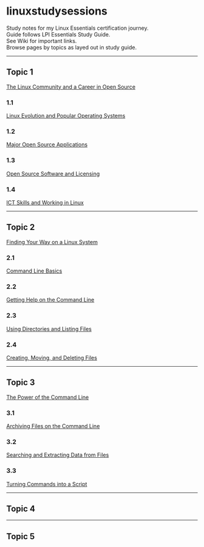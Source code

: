 # linuxstudysessions
Study notes for my Linux Essentials certification journey.  
Guide follows LPI Essentials Study Guide.  
See Wiki for important links.  
Browse pages by topics as layed out in study guide.

---

## Topic 1
[The Linux Community and a Career in Open Source](https://github.com/bullintheserver/linuxstudysessions/blob/main/topic1.md#topic-1)
### 1.1
[Linux Evolution and Popular Operating Systems](https://github.com/bullintheserver/linuxstudysessions/blob/main/topic1.md#11)
### 1.2
[Major Open Source Applications](https://github.com/bullintheserver/linuxstudysessions/blob/main/topic1.md#12)
### 1.3
[Open Source Software and Licensing](https://github.com/bullintheserver/linuxstudysessions/blob/main/topic1.md#13)
### 1.4
[ICT Skills and Working in Linux](https://github.com/bullintheserver/linuxstudysessions/blob/main/topic1.md#14)

--- 

## Topic 2  
[Finding Your Way on a Linux System](https://github.com/bullintheserver/linuxstudysessions/blob/main/topic2.md#topic-2)
### 2.1
[Command Line Basics](https://github.com/bullintheserver/linuxstudysessions/blob/main/topic2.md#21)
### 2.2
[Getting Help on the Command Line](https://github.com/bullintheserver/linuxstudysessions/blob/main/topic2.md#22)
### 2.3
[Using Directories and Listing Files](https://github.com/bullintheserver/linuxstudysessions/blob/main/topic2.md#23)
### 2.4
[Creating, Moving, and Deleting Files](https://github.com/bullintheserver/linuxstudysessions/blob/main/topic2.md#24)

--- 

## Topic 3  
[The Power of the Command Line](https://github.com/bullintheserver/linuxstudysessions/blob/main/topic3.md#topic-3)  
### 3.1  
[Archiving Files on the Command Line](https://github.com/bullintheserver/linuxstudysessions/blob/main/topic3.md#31)  
### 3.2  
[Searching and Extracting Data from Files](https://github.com/bullintheserver/linuxstudysessions/blob/main/topic3.md#32)
### 3.3  
[Turning Commands into a Script](https://github.com/bullintheserver/linuxstudysessions/blob/main/topic3.md#33)

---

## Topic 4

---

## Topic 5